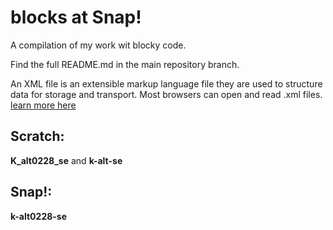 # blocks at Snap!
A compilation of my work wit blocky code.

  Find the full README.md in the main repository branch.
  
  An XML file is an extensible markup language file they are used to structure data for storage and transport. Most browsers can open and read .xml files. [learn more here](https://www.freecodecamp.org/news/what-is-an-xml-file-how-to-open-xml-files-and-the-best-xml-viewers/#:~:text=If%20all%20you%20need%20to,%22%20then%20click%20%22Chrome%22.)
  
  ## Scratch:
  **K_alt0228_se** and **k-alt-se**
  
  ## Snap!:
  **k-alt0228-se**
